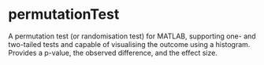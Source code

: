 # permutationTest
A permutation test (or randomisation test) for MATLAB, supporting one- and two-tailed tests and capable of visualising the outcome using a histogram. Provides a p-value, the observed difference, and the effect size.
